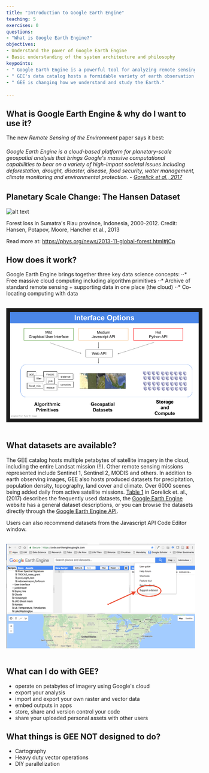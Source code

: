 ```yaml
---
title: "Introduction to Google Earth Engine"
teaching: 5
exercises: 0
questions:
- "What is Google Earth Engine?"
objectives:
- Understand the power of Google Earth Engine
- Basic understanding of the system architecture and philosophy
keypoints:
- " Google Earth Engine is a powerful tool for analyzing remote sensing imagery."
- " GEE's data catalog hosts a formidable variety of earth observation data."
- " GEE is changing how we understand and study the Earth."

---
```



## What is Google Earth Engine & why do I want to use it?

The new *Remote Sensing of the Environment* paper says it best:

###### *Google Earth Engine is a cloud-based platform for planetary-scale geospatial analysis that brings Google's massive computational capabilities to bear on a variety of high-impact societal issues including deforestation, drought, disaster, disease, food security, water management, climate monitoring and environmental protection.*  - [Gorelick et al., 2017](http://www.sciencedirect.com/science/article/pii/S0034425717302900)

## Planetary Scale Change: The Hansen Dataset

![alt text](https://3c1703fe8d.site.internapcdn.net/newman/gfx/news/hires/2013/76fuygfd.gif)

Forest loss in Sumatra's Riau province, Indonesia, 2000-2012. Credit: Hansen, Potapov, Moore, Hancher et al., 2013

Read more at: https://phys.org/news/2013-11-global-forest.html#jCp

## How does it work?

Google Earth Engine brings together three key data science concepts:
⋅⋅* Free massive cloud computing including algorithm primitives
⋅⋅* Archive of standard remote sensing + supporting data in one place (the cloud)
⋅⋅* Co-locating computing with data

<br>
<img src="../fig/01_GEEinterfaces.png" border = "10">
<br><br>

## What datasets are available?

The GEE catalog hosts multiple petabytes of satellite imagery in the cloud, including the entire Landsat mission (!!). Other remote sensing missions represented include Sentinel 1, Sentinel 2, MODIS and others. In addition to earth observing images, GEE also hosts produced datasets for precipitation, population density, topography, land cover and climate. Over 6000 scenes being added daily from active satellite missions. [Table 1](http://www.sciencedirect.com/science/article/pii/S0034425717302900) in Gorelick et. al., (2017) describes the frequently used datasets, the [Google Earth Engine](https://earthengine.google.com/datasets/) website has a general dataset descriptions, or you can browse the datasets directly through the [Google Earth Engine API](https://explorer.earthengine.google.com/#index).

Users can also recommend datasets from the Javascript API Code Editor window.

<br>
<img src="../fig/01_datasetsuggest.png">
<br><br>

## What can I do with GEE?

- operate on petabytes of imagery using Google's cloud
- export your analysis
- import and export your own raster and vector data
- embed outputs in apps
- store, share and version control your code
- share your uploaded personal assets with other users

## What things is GEE NOT designed to do?

- Cartography
- Heavy duty vector operations
- DIY parallelization
